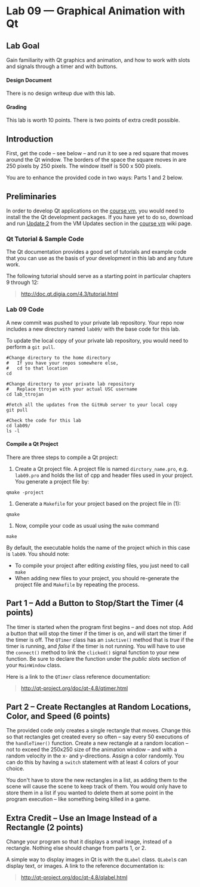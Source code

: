 # Lab 09 &mdash; Graphical Animation with Qt

## Lab Goal
Gain familiarity with Qt graphics and animation, and how to work with slots and signals through a timer and with buttons.

#### Design Document
There is no design writeup due with this lab.

#### Grading
This lab is worth 10 points. There is two points of extra credit possible.

## Introduction
First, get the code &ndash; see below &ndash; and run it to see a red square that moves around the Qt window. The borders of the space the square moves in are 250 pixels by 250 pixels. The window itself is 500 x 500 pixels.

You are to enhance the provided code in two ways: Parts 1 and 2 below.

## Preliminaries
In order to develop Qt applications on the [course vm](https://github.com/usc-csci102-spring2013/programming_assignments/wiki/Course-VM), you would need to install the the Qt development packages. If you have yet to do so,  download and run [Update 2](https://github.com/usc-csci102-spring2013/programming_assignments/wiki/Course-VM) from the VM Updates section in the [course vm](https://github.com/usc-csci102-spring2013/programming_assignments/wiki/Course-VM) wiki page.

### Qt Tutorial & Sample Code
The Qt documentation provides a good set of tutorials and example code that you can use as the basis of your development in this lab and any future work.

The following tutorial should serve as a starting point in particular chapters 9 through 12:
>http://doc.qt.digia.com/4.3/tutorial.html

### Lab 09 Code
A new commit was pushed to your private lab repository. Your repo now includes a new directory named `lab09/` with the base code for this lab.

To update the local copy of your private lab repository, you would need to perform a `git pull`.

```shell
#Change directory to the home directory
#   If you have your repos somewhere else,
#   cd to that location
cd

#Change directory to your private lab repository
#   Replace ttrojan with your actual USC username
cd lab_ttrojan

#Fetch all the updates from the GitHub server to your local copy
git pull

#Check the code for this lab
cd lab09/
ls -l
```

#### Compile a Qt Project
There are three steps to compile a Qt project:

  1. Create a Qt project file. A project file is named `dirctory_name.pro`, e.g. `lab09.pro` and holds the list of cpp and header files used in your project. You generate a project file by:
```shell
qmake -project
```

  1. Generate a `Makefile` for your project based on the project file in (1):
```shell
qmake
```

  1. Now, compile your code as usual using the `make` command
```shell
make
```

By default, the executable holds the name of the project which in this case is `lab09`. You should note:
  + To compile your project after editing _existing_ files, you just need to call `make`
  + When adding new files to your project, you should re-generate the project file and `Makefile` by repeating the process.

## Part 1 &ndash; Add a Button to Stop/Start the Timer (4 points)
The timer is started when the program first begins &ndash; and does not stop. Add a button that will stop the timer if the timer is on, and will start the timer if the timer is off. The `QTimer` class has an `isActive()` method that is _true_ if the timer is running, and _false_ if the timer is not running. You will have to use the `connect()` method to link the `clicked()` signal function to your new function. Be sure to declare the function under the _public slots_ section of your `MainWindow` class.

Here is a link to the `QTimer` class reference documentation:
>http://qt-project.org/doc/qt-4.8/qtimer.html


## Part 2 &ndash; Create Rectangles at Random Locations, Color, and Speed (6 points)
The provided code only creates a single rectangle that moves. Change this so that rectangles get created every so often &ndash; say every 50 executions of the `handleTimer()` function. Create a new rectangle at a random location &ndash; not to exceed the 250x250 size of the animation window &ndash; and with a random velocity in the x- and y-directions. Assign a color randomly. You can do this by having a `switch` statement with at least 4 colors of your choice.

You don't have to store the new rectangles in a list, as adding them to the scene will cause the scene to keep track of them. You would only have to store them in a list if you wanted to delete them at some point in the program execution &ndash; like something being killed in a game.

## Extra Credit &ndash; Use an Image Instead of a Rectangle (2 points)
Change your program so that it displays a small image, instead of a rectangle. Nothing else should change from parts 1, or 2.

A simple way to display images in Qt is with the `QLabel` class. `QLabel`s can display text, or images. A link to the reference documentation is:
>http://qt-project.org/doc/qt-4.8/qlabel.html

